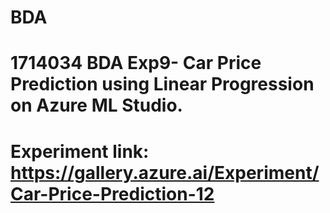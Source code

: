 # BDA
# 1714034 BDA Exp9- Car Price Prediction using Linear Progression on Azure ML Studio.
# Experiment link: https://gallery.azure.ai/Experiment/Car-Price-Prediction-12
